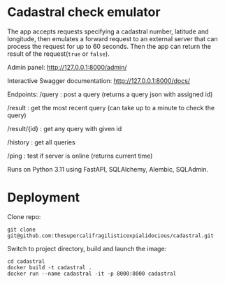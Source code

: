 # Cadastral check emulator

The app accepts requests specifying a cadastral number, latitude and longitude, then emulates a forward request to an external server that can process the request for up to 60 seconds. Then the app can return the result of the request(`true` or `false`).

Admin panel: http://127.0.0.1:8000/admin/

Interactive Swagger documentation: http://127.0.0.1:8000/docs/

Endpoints:
/query : post a query (returns a query json with assigned id)

/result : get the most recent query (can take up to a minute to check the query)

/result/{id} : get any query with given id

/history : get all queries

/ping : test if server is online (returns current time)

Runs on Python 3.11 using FastAPI, SQLAlchemy, Alembic, SQLAdmin.

# Deployment

Clone repo:

```
git clone git@github.com:thesupercalifragilisticexpialidocious/cadastral.git
```

Switch to project directory, build and launch the image:
```
cd cadastral
docker build -t cadastral .
docker run --name cadastral -it -p 8000:8000 cadastral
```

